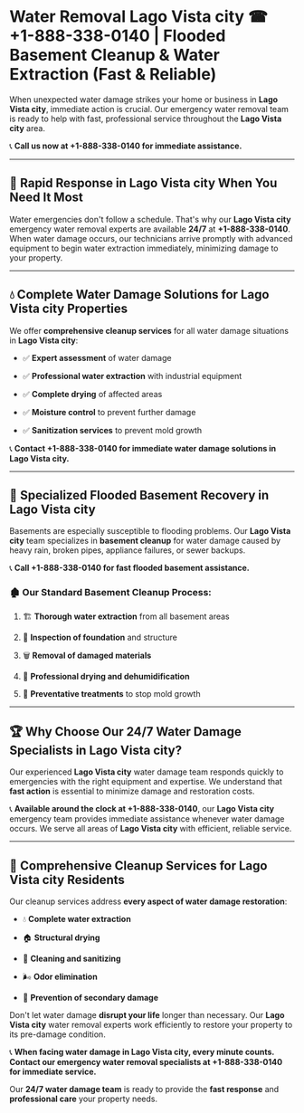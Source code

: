 # Water Removal Lago Vista city ☎ +1-888-338-0140 | Flooded Basement Cleanup & Water Extraction (Fast & Reliable)

When unexpected water damage strikes your home or business in **Lago Vista city**, immediate action is crucial. Our emergency water removal team is ready to help with fast, professional service throughout the **Lago Vista city** area. 

📞 **Call us now at +1-888-338-0140 for immediate assistance.**
---
## 🚀 Rapid Response in Lago Vista city When You Need It Most
Water emergencies don't follow a schedule. That's why our **Lago Vista city** emergency water removal experts are available **24/7** at **+1-888-338-0140**. When water damage occurs, our technicians arrive promptly with advanced equipment to begin water extraction immediately, minimizing damage to your property.
---
## 💧 Complete Water Damage Solutions for Lago Vista city Properties
We offer **comprehensive cleanup services** for all water damage situations in **Lago Vista city**:
- ✅ **Expert assessment** of water damage  
- ✅ **Professional water extraction** with industrial equipment  
- ✅ **Complete drying** of affected areas  
- ✅ **Moisture control** to prevent further damage  
- ✅ **Sanitization services** to prevent mold growth  
📞 **Contact +1-888-338-0140 for immediate water damage solutions in Lago Vista city.**
---
## 🌊 Specialized Flooded Basement Recovery in Lago Vista city
Basements are especially susceptible to flooding problems. Our **Lago Vista city** team specializes in **basement cleanup** for water damage caused by heavy rain, broken pipes, appliance failures, or sewer backups. 
📞 **Call +1-888-338-0140 for fast flooded basement assistance.**
### 🏚️ Our Standard Basement Cleanup Process:
1. 🏗️ **Thorough water extraction** from all basement areas  
2. 🔎 **Inspection of foundation** and structure  
3. 🗑️ **Removal of damaged materials**  
4. 💨 **Professional drying and dehumidification**  
5. 🚫 **Preventative treatments** to stop mold growth  
---
## 🏆 Why Choose Our 24/7 Water Damage Specialists in Lago Vista city?
Our experienced **Lago Vista city** water damage team responds quickly to emergencies with the right equipment and expertise. We understand that **fast action** is essential to minimize damage and restoration costs.
📞 **Available around the clock at +1-888-338-0140**, our **Lago Vista city** emergency team provides immediate assistance whenever water damage occurs. We serve all areas of **Lago Vista city** with efficient, reliable service.
---
## 🧹 Comprehensive Cleanup Services for Lago Vista city Residents
Our cleanup services address **every aspect of water damage restoration**:
- 💧 **Complete water extraction**  
- 🏠 **Structural drying**  
- 🧼 **Cleaning and sanitizing**  
- 🌬️ **Odor elimination**  
- 🚫 **Prevention of secondary damage**  
Don't let water damage **disrupt your life** longer than necessary. Our **Lago Vista city** water removal experts work efficiently to restore your property to its pre-damage condition.
📞 **When facing water damage in Lago Vista city, every minute counts. Contact our emergency water removal specialists at +1-888-338-0140 for immediate service.**
Our **24/7 water damage team** is ready to provide the **fast response** and **professional care** your property needs.
